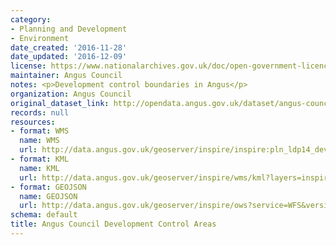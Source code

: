 ```yaml
---
category:
- Planning and Development
- Environment
date_created: '2016-11-28'
date_updated: '2016-12-09'
license: https://www.nationalarchives.gov.uk/doc/open-government-licence/version/3/
maintainer: Angus Council
notes: <p>Development control boundaries in Angus</p>
organization: Angus Council
original_dataset_link: http://opendata.angus.gov.uk/dataset/angus-council-development-control-areas
records: null
resources:
- format: WMS
  name: WMS
  url: http://data.angus.gov.uk/geoserver/inspire/inspire:pln_ldp14_development_boundary/wms?service=WMS&request=GetMap
- format: KML
  name: KML
  url: http://data.angus.gov.uk/geoserver/inspire/wms/kml?layers=inspire:pln_ldp14_development_boundary&mode=download
- format: GEOJSON
  name: GEOJSON
  url: http://data.angus.gov.uk/geoserver/inspire/ows?service=WFS&version=1.0.0&request=GetFeature&typeName=inspire:pln_ldp14_development_boundary&outputFormat=application%2Fjson&srsName=EPSG:3857
schema: default
title: Angus Council Development Control Areas
---
```

